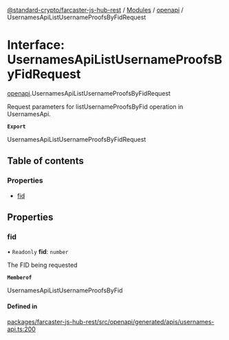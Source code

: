 [@standard-crypto/farcaster-js-hub-rest](../README.md) / [Modules](../modules.md) / [openapi](../modules/openapi.md) / UsernamesApiListUsernameProofsByFidRequest

# Interface: UsernamesApiListUsernameProofsByFidRequest

[openapi](../modules/openapi.md).UsernamesApiListUsernameProofsByFidRequest

Request parameters for listUsernameProofsByFid operation in UsernamesApi.

**`Export`**

UsernamesApiListUsernameProofsByFidRequest

## Table of contents

### Properties

- [fid](openapi.UsernamesApiListUsernameProofsByFidRequest.md#fid)

## Properties

### fid

• `Readonly` **fid**: `number`

The FID being requested

**`Memberof`**

UsernamesApiListUsernameProofsByFid

#### Defined in

[packages/farcaster-js-hub-rest/src/openapi/generated/apis/usernames-api.ts:200](https://github.com/standard-crypto/farcaster-js/blob/main/packages/farcaster-js-hub-rest/src/openapi/generated/apis/usernames-api.ts#L200)
